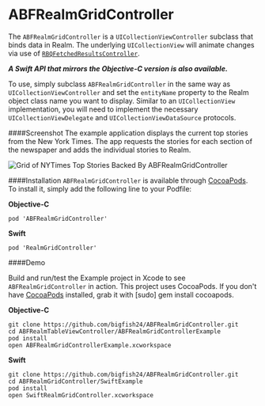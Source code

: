 # ABFRealmGridController
The `ABFRealmGridController` is a `UICollectionViewController` subclass that binds data in Realm. The underlying `UICollectionView` will animate changes via use of [`RBQFetchedResultsController`](https://github.com/Roobiq/RBQFetchedResultsController).

_**A Swift API that mirrors the Objective-C version is also available.**_

To use, simply subclass `ABFRealmGridController` in the same way as `UICollectionViewController` and set the `entityName` property to the Realm object class name you want to display. Similar to an `UICollectionView` implementation, you will need to implement the necessary `UICollectionViewDelegate` and `UICollectionViewDataSource` protocols.

####Screenshot
The example application displays the current top stories from the New York Times. The app requests the stories for each section of the newspaper and adds the individual stories to Realm.

![Grid of NYTimes Top Stories Backed By ABFRealmGridController](/images/ABFRealmGridController.gif?raw=true "Grid of NYTimes Top Stories Backed By ABFRealmGridController")

####Installation
`ABFRealmGridController` is available through [CocoaPods](http://cocoapods.org). To install
it, simply add the following line to your Podfile:

**Objective-C**
```
pod 'ABFRealmGridController'
```

**Swift**
```
pod 'RealmGridController'
```

####Demo

Build and run/test the Example project in Xcode to see `ABFRealmGridController` in action. This project uses CocoaPods. If you don't have [CocoaPods](http://cocoapods.org/) installed, grab it with [sudo] gem install cocoapods.

**Objective-C**
```
git clone https://github.com/bigfish24/ABFRealmGridController.git
cd ABFRealmTableViewController/ABFRealmGridControllerExample
pod install
open ABFRealmGridControllerExample.xcworkspace
```

**Swift**
```
git clone https://github.com/bigfish24/ABFRealmGridController.git
cd ABFRealmGridController/SwiftExample
pod install
open SwiftRealmGridController.xcworkspace
```
